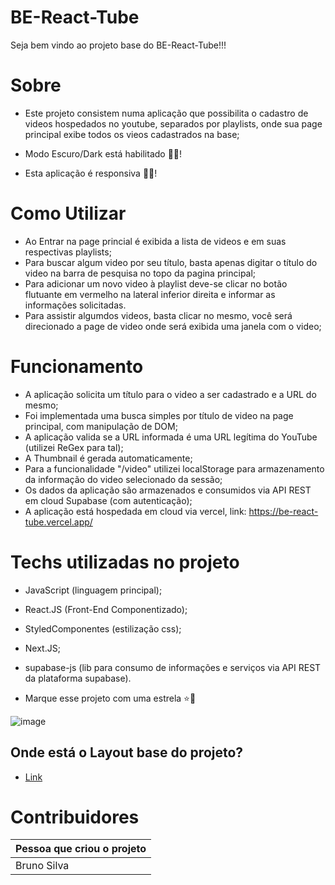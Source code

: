 # BE-React-Tube

Seja bem vindo ao projeto base do BE-React-Tube!!!

# Sobre
- Este projeto consistem numa aplicação que possibilita o cadastro de videos hospedados no youtube, separados por playlists, onde sua page principal exibe todos os vieos cadastrados na base;

- Modo Escuro/Dark está habilitado 🌙🖤!
- Esta aplicação é responsiva 📲💙!

# Como Utilizar
- Ao Entrar na page princial é exibida a lista de videos e em suas respectivas playlists;
- Para buscar algum video por seu título, basta apenas digitar o título do video na barra de pesquisa no topo da pagina principal;
- Para adicionar um novo video à playlist deve-se clicar no botão flutuante em vermelho na lateral inferior direita e informar as informações solicitadas.
- Para assistir algumdos videos, basta clicar no mesmo, você será direcionado a page de video onde será exibida uma janela com o video;

# Funcionamento
- A aplicação solicita um título para o video a ser cadastrado e a URL do mesmo;
- Foi implementada uma busca simples por título de video na page principal, com manipulação de DOM;
- A aplicação valida se a URL informada é uma URL legítima do YouTube (utilizei ReGex para tal);
- A Thumbnail é gerada automaticamente;
- Para a funcionalidade "/video" utilizei localStorage para armazenamento da informação do video selecionado da sessão;
- Os dados da aplicação são armazenados e consumidos via API REST em cloud Supabase (com autenticação);
- A aplicação está hospedada em cloud via vercel, link: https://be-react-tube.vercel.app/

# Techs utilizadas no projeto
- JavaScript (linguagem principal);
- React.JS (Front-End Componentizado);
- StyledComponentes (estilização css);
- Next.JS;
- supabase-js (lib para consumo de informações e serviços via API REST da plataforma supabase).



- Marque esse projeto com uma estrela ⭐🖤

![image](https://user-images.githubusercontent.com/50249992/204156905-15d68f7e-9c3d-4aff-a599-7bf67524a910.png)

## Onde está o Layout base do projeto?
- [Link](https://www.figma.com/file/1acrju7CLwHkSh6e7xEk9h/Aluratube?node-id=0%3A1)


# Contribuidores 

| Pessoa que criou o projeto | 
| --- |
| Bruno Silva |

